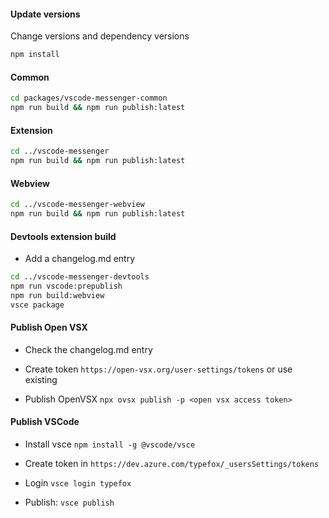 #### Update versions

Change versions and dependency versions

```bash
npm install
```

#### Common

```bash
cd packages/vscode-messenger-common
npm run build && npm run publish:latest
```

#### Extension

```bash
cd ../vscode-messenger
npm run build && npm run publish:latest
```

#### Webview

```bash
cd ../vscode-messenger-webview
npm run build && npm run publish:latest
```

#### Devtools extension build

- Add a changelog.md entry

```bash
cd ../vscode-messenger-devtools
npm run vscode:prepublish
npm run build:webview
vsce package
```

#### Publish Open VSX

- Check the changelog.md entry

- Create token `https://open-vsx.org/user-settings/tokens` or use existing

- Publish OpenVSX `npx ovsx publish -p <open vsx access token>`

#### Publish VSCode

- Install vsce `npm install -g @vscode/vsce`

- Create token in `https://dev.azure.com/typefox/_usersSettings/tokens`

- Login `vsce login typefox`

- Publish: `vsce publish`
